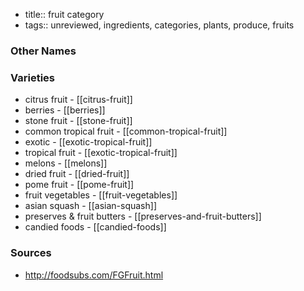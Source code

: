 - title:: fruit category
- tags:: unreviewed, ingredients, categories, plants, produce, fruits


### Other Names


### Varieties

* citrus fruit - [[citrus-fruit]]
* berries - [[berries]]
* stone fruit - [[stone-fruit]]
* common tropical fruit - [[common-tropical-fruit]]
* exotic - [[exotic-tropical-fruit]]
* tropical fruit - [[exotic-tropical-fruit]]
* melons - [[melons]]
* dried fruit - [[dried-fruit]]
* pome fruit - [[pome-fruit]]
* fruit vegetables - [[fruit-vegetables]]
* asian squash - [[asian-squash]]
* preserves & fruit butters - [[preserves-and-fruit-butters]]
* candied foods - [[candied-foods]]

### Sources
* http://foodsubs.com/FGFruit.html
